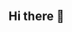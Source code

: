 ## Hi there 👋

<!--
**step4iklovesonya/step4iklovesonya** is a ✨ _special_ ✨ repository because its `README.md` (this file) appears on your GitHub profile.

I am a student at ITMO University, majoring in Computer Science. My studies focus on software development, algorithms, and modern programming technologies. I’m passionate about solving complex problems, creating efficient solutions, and continuously improving my coding skills!!
